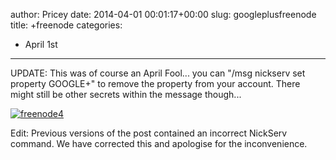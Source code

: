author: Pricey
date: 2014-04-01 00:01:17+00:00
slug: googleplusfreenode
title: +freenode
categories:
- April 1st
---

UPDATE: This was of course an April Fool... you can "/msg nickserv set property GOOGLE+" to remove the property from your account. There might still be other secrets within the message though...



[![freenode4](http://blog.freenode.net/wp-content/uploads/2014/04/freenode41.png)](http://blog.freenode.net/wp-content/uploads/2014/04/freenode41.png)



Edit: Previous versions of the post contained an incorrect NickServ command. We have corrected this and apologise for the inconvenience.
